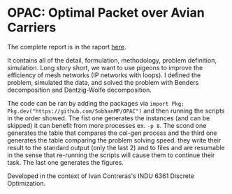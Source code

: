 # OPAC: Optimal Packet over Avian Carriers



The complete report is in the raport [here](https://raw.githubusercontent.com/SobhanMP/OPAC/master/report/pigeon.pdf). 


It contains all of the detail, formulation, methodology, problem definition, simulation.
Long story short, we want to use pigeons to improve the efficiency of mesh networks (IP networks with loops). I defined the problem, simulated the data, and solved the problem with Benders decomposition and Dantzig-Wolfe decomposition.


The code can be ran by adding the packages via `import Pkg; Pkg.dev("https://github.com/SobhanMP/OPAC")` and then running the scripts in the order showed. The fist one generates the instances (and can be skipped) it can benefit from more processes ex. `-p 8`. The scond one generates the table that compares the col-gen process and the third one generates the table comparing the problem solving speed.  they write their result to the standard output (only the last 2) and to files and are resumable in the sense that re-running the scripts will cause them to continue their task. The last one generates the figures.


Developed in the context of Ivan Contreras's INDU 6361 Discrete Optimization.
